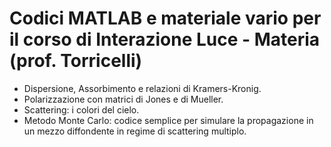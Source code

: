 # Codici MATLAB e materiale vario per il corso di Interazione Luce - Materia (prof. Torricelli)

- Dispersione, Assorbimento e relazioni di Kramers-Kronig.
- Polarizzazione con matrici di Jones e di Mueller.
- Scattering: i colori del cielo.
- Metodo Monte Carlo: codice semplice per simulare la propagazione in un mezzo diffondente in regime di scattering multiplo.
